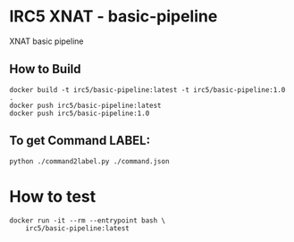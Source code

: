 # IRC5 XNAT - basic-pipeline
XNAT basic pipeline

## How to Build
```
docker build -t irc5/basic-pipeline:latest -t irc5/basic-pipeline:1.0 .
docker push irc5/basic-pipeline:latest
docker push irc5/basic-pipeline:1.0
```

## To get Command LABEL:
```
python ./command2label.py ./command.json
```

# How to test
```
docker run -it --rm --entrypoint bash \
    irc5/basic-pipeline:latest
```